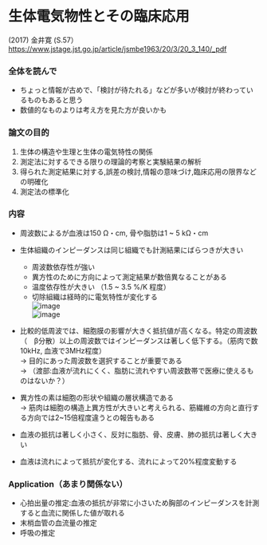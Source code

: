 
# 生体電気物性とその臨床応用
(2017) 金井寛 (S.57）  
https://www.jstage.jst.go.jp/article/jsmbe1963/20/3/20_3_140/_pdf


### 全体を読んで
- ちょっと情報が古めで、「検討が待たれる」などが多いが検討が終わっているものもあると思う
- 数値的なものよりは考え方を見た方が良いかも

### 論文の目的
1. 生体の構造や生理と生体の電気特性の関係
2. 測定法に対するできる限りの理論的考察と実験結果の解析
3. 得られた測定結果に対する,誤差の検討,情報の意味づけ,臨床応用の限界などの明確化
4. 測定法の標準化



### 内容
- 周波数によるが血液は150 Ω・cm, 骨や脂肪は1 ~ 5 kΩ・cm
- 生体組織のインピーダンスは同じ組織でも計測結果にばらつきが大きい
  - 周波数依存性が強い
  - 異方性のために方向によって測定結果が数倍異なることがある
  - 温度依存性が大きい （1.5 ~ 3.5 %/K 程度）
  - 切除組織は経時的に電気特性が変化する  
  ![image](https://user-images.githubusercontent.com/12442472/50421239-73042b80-0880-11e9-8b23-c634984e5c6f.png)  
  ![image](https://user-images.githubusercontent.com/12442472/50421358-a0050e00-0881-11e9-89f7-1993c3891354.png)  
  
- 比較的低周波では、細胞膜の影響が大きく抵抗値が高くなる。特定の周波数（　β分散）以上の周波数ではインピーダンスは著しく低下する。（筋肉で数10kHz, 血液で3MHz程度）  
→ 目的にあった周波数を選択することが重要である  
→ （渡部:血液が流れにくく、脂肪に流れやすい周波数帯で医療に使えるものはないか？）
- 異方性の素は細胞の形状や組織の層状構造である  
→ 筋肉は細胞の構造上異方性が大きいと考えられる、筋繊維の方向と直行する方向では2~15倍程度違うとの報告もある

- 血液の抵抗は著しく小さく、反対に脂肪、骨、皮膚、肺の抵抗は著しく大きい
- 血液は流れによって抵抗が変化する、流れによって20%程度変動する

### Application（あまり関係ない）
- 心拍出量の推定:血液の抵抗が非常に小さいため胸部のインピーダンスを計測すると血流に関係した値が取れる
- 末梢血管の血流量の推定
- 呼吸の推定

  

